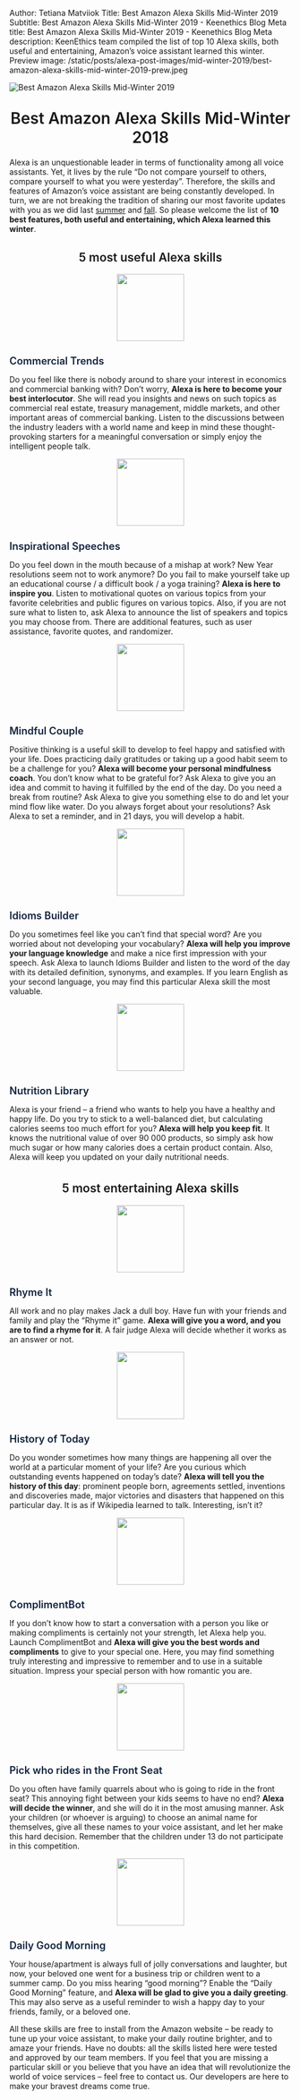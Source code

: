 Author: Tetiana Matviiok
Title: Best Amazon Alexa Skills Mid-Winter 2019
Subtitle: Best Amazon Alexa Skills Mid-Winter 2019 - Keenethics Blog
Meta title: Best Amazon Alexa Skills Mid-Winter 2019 - Keenethics Blog
Meta description: KeenEthics team compiled the list of top 10 Alexa skills, both useful and entertaining, Amazon’s voice assistant learned this winter.
Preview image: /static/posts/alexa-post-images/mid-winter-2019/best-amazon-alexa-skills-mid-winter-2019-prew.jpeg

![Best Amazon Alexa Skills Mid-Winter 2019](/static/posts/alexa-post-images/mid-winter-2019/best-amazon-alexa-skills-mid-winter-2019.jpeg)

<div><h1 style="font-weight: 600; margin-top: 30px" align="center">Best Amazon Alexa Skills Mid-Winter 2018</h1></div>

<div style="margin-bottom: 30px">
  <p>
    Alexa is an unquestionable leader in terms of functionality among all voice assistants. Yet, it lives by the rule “Do not compare yourself to others, compare yourself to what you were yesterday”. Therefore, the skills and features of Amazon’s voice assistant are being constantly developed. In turn, we are not breaking the tradition of sharing our most favorite updates with you as we did last <a href="/blog/1542178800000-best-amazon-alexa-skills-mid-autumn-2018" target="_blank" rel="noopener noreferrer">summer</a> and <a href="/blog/1534505495576-mid-summer-2018-top-10-alexa-skills" target="_blank" rel="noopener noreferrer">fall</a>. So please welcome the list of <b>10 best features, both useful and entertaining, which Alexa learned this winter</b>.
  </p>
</div>

<div align="center">
  <h2 style="font-weight: 600">5 most useful Alexa skills</h2>
  <img width="120" height="120" src="/static/posts/alexa-post-images/mid-winter-2019/image6.png">
</div>

<div>
  <h3 style="font-weight: 600; font-size: 18px; margin-bottom: 10px">
    <a href="//amazon.com/Capital-One-Commercial-Trends/dp/B07MHMKBJN/ref=sr_1_4?s=digital-skills&ie=UTF8&qid=1547729575&sr=1-4&refinements=p_n_date%3A14284926011" style="color: #12233d; text-decoration: none" target="_blank" rel="noopener noreferrer">
      Commercial Trends
    </a>
  </h3>
</div>

Do you feel like there is nobody around to share your interest in economics and commercial banking with? Don’t worry, __Alexa is here to become your best interlocutor__. She will read you insights and news on such topics as commercial real estate, treasury management, middle markets, and other important areas of commercial banking. Listen to the discussions between the industry leaders with a world name and keep in mind these thought-provoking starters for a meaningful conversation or simply enjoy the intelligent people talk.

<div align="center">
  <img width="120" height="120" src="/static/posts/alexa-post-images/mid-winter-2019/image5.png">
</div>

<div>
  <h3 style="font-weight: 600; font-size: 18px; margin-bottom: 10px">
    <a href="//amazon.com/h0psing-Inspirational-Speeches/dp/B07M9H6LJZ/ref=sr_1_9?s=digital-skills&ie=UTF8&qid=1548064394&sr=1-9&refinements=p_n_date%3A14284926011" style="color: #12233d; text-decoration: none" target="_blank" rel="noopener noreferrer">
      Inspirational Speeches
    </a>
  </h3>
</div>

Do you feel down in the mouth because of a mishap at work? New Year resolutions seem not to work anymore? Do you fail to make yourself take up an educational course / a difficult book / a yoga training? __Alexa is here to inspire you__. Listen to motivational quotes on various topics from your favorite celebrities and public figures on various topics. Also, if you are not sure what to listen to, ask Alexa to announce the list of speakers and topics you may choose from. There are additional features, such as user assistance, favorite quotes, and randomizer.

<div align="center">
  <img width="120" height="120" src="/static/posts/alexa-post-images/mid-winter-2019/image3.png">
</div>

<div>
  <h3 style="font-weight: 600; font-size: 18px; margin-bottom: 10px">
    <a href="//amazon.com/HeyHon-Mindful-Couple/dp/B07KP76WJC/ref=sr_1_3?fst=as%3Aoff&ie=UTF8&qid=1548066494&refinements=p_n_date%3A14284926011&rnid=13727922011&s=Alexa+Skills&sr=1-3" style="color: #12233d; text-decoration: none" target="_blank" rel="noopener noreferrer">
      Mindful Couple
    </a>
  </h3>
</div>

Positive thinking is a useful skill to develop to feel happy and satisfied with your life. Does practicing daily gratitudes or taking up a good habit seem to be a challenge for you? __Alexa will become your personal mindfulness coach__. You don’t know what to be grateful for? Ask Alexa to give you an idea and commit to having it fulfilled by the end of the day. Do you need a break from routine? Ask Alexa to give you something else to do and let your mind flow like water. Do you always forget about your resolutions? Ask Alexa to set a reminder, and in 21 days, you will develop a habit.

<div align="center">
  <img width="120" height="120" src="/static/posts/alexa-post-images/mid-winter-2019/image7.png">
</div>

<div>
  <h3 style="font-weight: 600; font-size: 18px; margin-bottom: 10px">
    <a href="//amazon.com/Laviosa-Prod-Idioms-Builder/dp/B07JHK5N5S/ref=sr_1_3?keywords=idiom&qid=1548060684&s=Alexa+Skills&sr=1-3-catcorr" style="color: #12233d; text-decoration: none" target="_blank" rel="noopener noreferrer">
      Idioms Builder
    </a>
  </h3>
</div>

Do you sometimes feel like you can’t find that special word? Are you worried about not developing your vocabulary? __Alexa will help you improve your language knowledge__ and make a nice first impression with your speech. Ask Alexa to launch Idioms Builder and listen to the word of the day with its detailed definition, synonyms, and examples. If you learn English as your second language, you may find this particular Alexa skill the most valuable.

<div align="center">
  <img width="120" height="120" src="/static/posts/alexa-post-images/mid-winter-2019/image2.png">
</div>

<div>
  <h3 style="font-weight: 600; font-size: 18px; margin-bottom: 10px">
    <a href="//amazon.com/Capital-One-Commercial-Trends/dp/B07MHMKBJN/ref=sr_1_4?s=digital-skills&ie=UTF8&qid=1547729575&sr=1-4&refinements=p_n_date%3A14284926011" style="color: #12233d; text-decoration: none" target="_blank" rel="noopener noreferrer">
      Nutrition Library
    </a>
  </h3>
</div>

Alexa is your friend – a friend who wants to help you have a healthy and happy life. Do you try to stick to a well-balanced diet, but calculating calories seems too much effort for you? __Alexa will help you keep fit__. It knows the nutritional value of over 90 000 products, so simply ask how much sugar or how many calories does a certain product contain. Also, Alexa will keep you updated on your daily nutritional needs.

<div align="center" style="margin-top: 35px">
  <h2 style="font-weight: 600">5 most entertaining Alexa skills</h2>
  <img width="120" height="120" src="/static/posts/alexa-post-images/mid-winter-2019/image1.png">
</div>

<div>
  <h3 style="font-weight: 600; font-size: 18px; margin-bottom: 10px">
    <a href="//amazon.com/Adassa-Innovations-Rhyme-It/dp/B07GQN1G53/ref=sr_1_53?s=digital-skills&ie=UTF8&qid=1547736158&sr=1-53&refinements=p_n_date%3A14284926011" style="color: #12233d; text-decoration: none" target="_blank" rel="noopener noreferrer">
      Rhyme It
    </a>
  </h3>
</div>

All work and no play makes Jack a dull boy. Have fun with your friends and family and play the “Rhyme it” game. __Alexa will give you a word, and you are to find a rhyme for it__. A fair judge Alexa will decide whether it works as an answer or not.

<div align="center">
  <img width="120" height="120" src="/static/posts/alexa-post-images/mid-winter-2019/image10.png">
</div>

<div>
  <h3 style="font-weight: 600; font-size: 18px; margin-bottom: 10px">
    <a href="//amazon.com/srhntyln-History-of-Today/dp/B07MBN1VP1/ref=sr_1_92?fst=as%3Aoff&ie=UTF8&qid=1548054791&refinements=p_n_date%3A14284926011&rnid=14284924011&s=Alexa+Skills&sr=1-92" style="color: #12233d; text-decoration: none" target="_blank" rel="noopener noreferrer">
      History of Today
    </a>
  </h3>
</div>

Do you wonder sometimes how many things are happening all over the world at a particular moment of your life? Are you curious which outstanding events happened on today’s date? __Alexa will tell you the history of this day__: prominent people born, agreements settled, inventions and discoveries made, major victories and disasters that happened on this particular day. It is as if Wikipedia learned to talk. Interesting, isn’t it?

<div align="center">
  <img width="120" height="120" src="/static/posts/alexa-post-images/mid-winter-2019/image4.png">
</div>

<div>
  <h3 style="font-weight: 600; font-size: 18px; margin-bottom: 10px">
    <a href="//amazon.com/Roman-Berla-ComplimentBot/dp/B07MM3PNKV/ref=sr_1_67?fst=as%3Aoff&ie=UTF8&qid=1548065805&refinements=p_n_date%3A14284926011&rnid=13727922011&s=Alexa+Skills&sr=1-67" style="color: #12233d; text-decoration: none" target="_blank" rel="noopener noreferrer">
      ComplimentBot
    </a>
  </h3>
</div>

If you don’t know how to start a conversation with a person you like or making compliments is certainly not your strength, let Alexa help you. Launch ComplimentBot and __Alexa will give you the best words and compliments__ to give to your special one. Here, you may find something truly interesting and impressive to remember and to use in a suitable situation. Impress your special person with how romantic you are.

<div align="center">
  <img width="120" height="120" src="/static/posts/alexa-post-images/mid-winter-2019/image8.png">
</div>

<div>
  <h3 style="font-weight: 600; font-size: 18px; margin-bottom: 10px">
    <a href="//amazon.com/Pick-who-rides-Front-Seat/dp/B07BZKF35C/ref=sr_1_41?fst=as%3Aoff&ie=UTF8&qid=1548054628&refinements=p_n_date%3A14284926011&rnid=14284924011&s=Alexa+Skills&sr=1-41" style="color: #12233d; text-decoration: none" target="_blank" rel="noopener noreferrer">
      Pick who rides in the Front Seat
    </a>
  </h3>
</div>

Do you often have family quarrels about who is going to ride in the front seat? This annoying fight between your kids seems to have no end? __Alexa will decide the winner__, and she will do it in the most amusing manner. Ask your children (or whoever is arguing) to choose an animal name for themselves, give all these names to your voice assistant, and let her make this hard decision. Remember that the children under 13 do not participate in this competition.

<div align="center">
  <img width="120" height="120" src="/static/posts/alexa-post-images/mid-winter-2019/image9.png">
</div>

<div>
  <h3 style="font-weight: 600; font-size: 18px; margin-bottom: 10px">
    <a href="//amazon.com/Andrea-Daily-Good-Morning/dp/B07MQ4VFY3/ref=sr_1_63?fst=as%3Aoff&ie=UTF8&qid=1548065742&refinements=p_n_date%3A14284926011&rnid=13727922011&s=Alexa+Skills&sr=1-63" style="color: #12233d; text-decoration: none" target="_blank" rel="noopener noreferrer">
      Daily Good Morning
    </a>
  </h3>
</div>

Your house/apartment is always full of jolly conversations and laughter, but now, your beloved one went for a business trip or children went to a summer camp. Do you miss hearing “good morning”? Enable the “Daily Good Morning” feature, and __Alexa will be glad to give you a daily greeting__. This may also serve as a useful reminder to wish a happy day to your friends, family, or a beloved one.

All these skills are free to install from the Amazon website – be ready to tune up your voice assistant, to make your daily routine brighter, and to amaze your friends. Have no doubts: all the skills listed here were tested and approved by our team members. If you feel that you are missing a particular skill or you believe that you have an idea that will revolutionize the world of voice services – feel free to contact us. Our developers are here to make your bravest dreams come true.